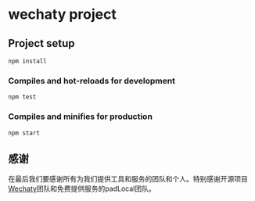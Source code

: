 # wechaty project

## Project setup
```
npm install
```

### Compiles and hot-reloads for development
```
npm test 
```

### Compiles and minifies for production
```
npm start
```

## 感谢

在最后我们要感谢所有为我们提供工具和服务的团队和个人。特别感谢开源项目[Wechaty](https://github.com/wechaty/wechaty)团队和免费提供服务的padLocal团队。
